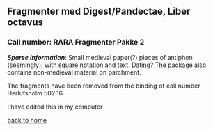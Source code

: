## Fragmenter med Digest/Pandectae, Liber octavus

### Call number: RARA Fragmenter Pakke 2

***Sparse information***: Small medieval paper(?) pieces of antiphon (seemingly), with square notation and text. Dating? The package also contains non-medieval material on parchment.

The fragments have been removed from the binding of call number Herlufsholm 502.16.

I have edited this in my computer

[back to home](README.md)
